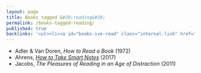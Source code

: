 ```yaml
---
layout: page
title: Books tagged &#39;reading&#39;
permalink: /books-tagged-reading/
published: true
backlinks: '<ul><li><a id="books-ive-read" class="internal-link" href="/books-ive-read/">Books I&#39;ve read</a></li></ul>'
---
```


* Adler & Van Doren, _How to Read a Book_ (1972) 
* Ahrens, _<a id="ahrens-smart-notes" class="internal-link" href="/ahrens-smart-notes/">How to Take Smart Notes</a>_ (2017) 
* Jacobs, _The Pleasures of Reading in an Age of Distraction_ (2011) 
